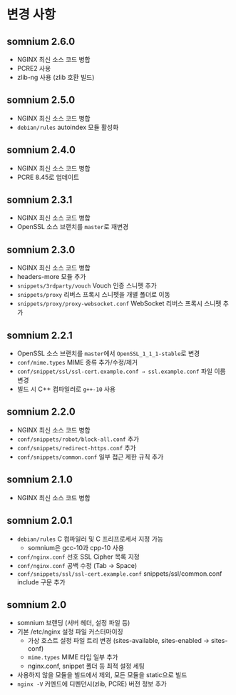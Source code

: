 변경 사항
========
somnium 2.6.0
-------------
  - NGINX 최신 소스 코드 병합
  - PCRE2 사용
  - zlib-ng 사용 (zlib 호환 빌드)

somnium 2.5.0
-------------
  - NGINX 최신 소스 코드 병합
  - `debian/rules` autoindex 모듈 활성화

somnium 2.4.0
-------------
  - NGINX 최신 소스 코드 병합
  - PCRE 8.45로 업데이트

somnium 2.3.1
-------------
  - NGINX 최신 소스 코드 병합
  - OpenSSL 소스 브랜치를 `master`로 재변경

somnium 2.3.0
-------------
  - NGINX 최신 소스 코드 병합
  - headers-more 모듈 추가
  - `snippets/3rdparty/vouch` Vouch 인증 스니펫 추가
  - `snippets/proxy` 리버스 프록시 스니펫을 개별 폴더로 이동
  - `snippets/proxy/proxy-websocket.conf` WebSocket 리버스 프록시 스니펫 추가

somnium 2.2.1
-------------
  - OpenSSL 소스 브랜치를 `master`에서 `OpenSSL_1_1_1-stable`로 변경
  - `conf/mime.types` MIME 종류 추가/수정/제거
  - `conf/snippet/ssl/ssl-cert.example.conf → ssl.example.conf` 파일 이름 변경
  - 빌드 시 C++ 컴파일러로 `g++-10` 사용

somnium 2.2.0
-------------
  - NGINX 최신 소스 코드 병합
  - `conf/snippets/robot/block-all.conf` 추가
  - `conf/snippets/redirect-https.conf` 추가
  - `conf/snippets/common.conf` 일부 접근 제한 규칙 추가

somnium 2.1.0
-------------
  - NGINX 최신 소스 코드 병합

somnium 2.0.1
-------------
  - `debian/rules` C 컴파일러 및 C 프리프로세서 지정 가능
    - somnium은 gcc-10과 cpp-10 사용
  - `conf/nginx.conf` 선호 SSL Cipher 목록 지정
  - `conf/nginx.conf` 공백 수정 (Tab -> Space)
  - `conf/snippets/ssl/ssl-cert.example.conf` snippets/ssl/common.conf include 구문 추가

somnium 2.0
-----------
  - somnium 브랜딩 (서버 헤더, 설정 파일 등)
  - 기본 /etc/nginx 설정 파일 커스터마이징
    - 가상 호스트 설정 파일 트리 변경 (sites-available, sites-enabled → sites-conf)
    - `mime.types` MIME 타입 일부 추가
    - nginx.conf, snippet 폴더 등 최적 설정 세팅
  - 사용하지 않을 모듈을 빌드에서 제외, 모든 모듈을 static으로 빌드
  - `nginx -V` 커멘드에 디펜던시(zlib, PCRE) 버전 정보 추가
